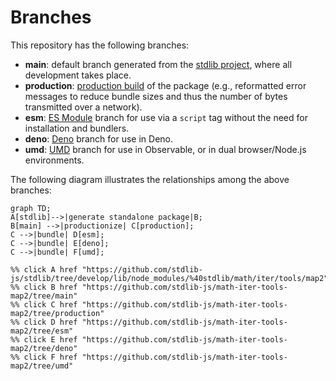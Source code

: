 <!--

@license Apache-2.0

Copyright (c) 2022 The Stdlib Authors.

Licensed under the Apache License, Version 2.0 (the "License");
you may not use this file except in compliance with the License.
You may obtain a copy of the License at

    http://www.apache.org/licenses/LICENSE-2.0

Unless required by applicable law or agreed to in writing, software
distributed under the License is distributed on an "AS IS" BASIS,
WITHOUT WARRANTIES OR CONDITIONS OF ANY KIND, either express or implied.
See the License for the specific language governing permissions and
limitations under the License.

-->

# Branches

This repository has the following branches:

-   **main**: default branch generated from the [stdlib project][stdlib-url], where all development takes place.
-   **production**: [production build][production-url] of the package (e.g., reformatted error messages to reduce bundle sizes and thus the number of bytes transmitted over a network).
-   **esm**: [ES Module][esm-url] branch for use via a `script` tag without the need for installation and bundlers.
-   **deno**: [Deno][deno-url] branch for use in Deno.
-   **umd**: [UMD][umd-url] branch for use in Observable, or in dual browser/Node.js environments.

The following diagram illustrates the relationships among the above branches:

```mermaid
graph TD;
A[stdlib]-->|generate standalone package|B;
B[main] -->|productionize| C[production];
C -->|bundle| D[esm];
C -->|bundle| E[deno];
C -->|bundle| F[umd];

%% click A href "https://github.com/stdlib-js/stdlib/tree/develop/lib/node_modules/%40stdlib/math/iter/tools/map2"
%% click B href "https://github.com/stdlib-js/math-iter-tools-map2/tree/main"
%% click C href "https://github.com/stdlib-js/math-iter-tools-map2/tree/production"
%% click D href "https://github.com/stdlib-js/math-iter-tools-map2/tree/esm"
%% click E href "https://github.com/stdlib-js/math-iter-tools-map2/tree/deno"
%% click F href "https://github.com/stdlib-js/math-iter-tools-map2/tree/umd"
```

[stdlib-url]: https://github.com/stdlib-js/stdlib/tree/develop/lib/node_modules/%40stdlib/math/iter/tools/map2
[production-url]: https://github.com/stdlib-js/math-iter-tools-map2/tree/production
[deno-url]: https://github.com/stdlib-js/math-iter-tools-map2/tree/deno
[umd-url]: https://github.com/stdlib-js/math-iter-tools-map2/tree/umd
[esm-url]: https://github.com/stdlib-js/math-iter-tools-map2/tree/esm